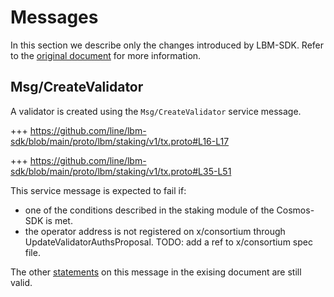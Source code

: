 <!--
order: 3
-->

# Messages

In this section we describe only the changes introduced by LBM-SDK. Refer to the [original document](../../staking/spec/03_messages.md) for more information.

## Msg/CreateValidator

A validator is created using the `Msg/CreateValidator` service message.

+++ https://github.com/line/lbm-sdk/blob/main/proto/lbm/staking/v1/tx.proto#L16-L17

+++ https://github.com/line/lbm-sdk/blob/main/proto/lbm/staking/v1/tx.proto#L35-L51

This service message is expected to fail if:

- one of the conditions described in the staking module of the Cosmos-SDK is met.
- the operator address is not registered on x/consortium through UpdateValidatorAuthsProposal. TODO: add a ref to x/consortium spec file.

The other [statements](../../staking/spec/03_messages.md#msgcreatevalidator) on this message in the exising document are still valid.
